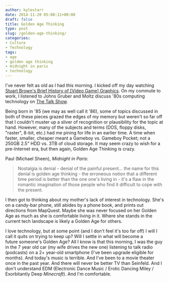 ```yaml
---
author: kylestarr
date: 2014-11-20 05:00:11+00:00
draft: false
title: Golden Age Thinking
type: post
slug: /golden-age-thinking/
categories:
- Culture
- Technology
tags:
- age
- golden age thinking
- midnight in paris
- technology
---
```


I've never felt as old as I had this morning. I kicked off my day watching [Stuart Brown's Brief History of [Video Game] Graphics](https://www.youtube.com/playlist?list=PLOQZmjD6P2HlOoEVKOPaCFvLnjP865X1f). On my commute to work, I listened to Johns Gruber and Moltz discuss '80s computing technology on [The Talk Show](https://itunes.apple.com/us/podcast/the-talk-show-with-john-gruber/id528458508?mt=2&i=325409044).

Being born in '85 (we may as well call it '86), some of topics discussed in both of these pieces grazed the edges of my memory but weren't so far off that I couldn't muster up a sliver of recognition or plausibility for the topic at hand. However, many of the subjects and terms (DOS, floppy disks, "raster", 8-bit, etc.) had me pining for life in an earlier time. A time when faster, smaller, cheaper meant a Gameboy vs. Gameboy Pocket; not a 250GB 2.5" HDD vs. 3TB of cloud storage. It may seem crazy to wish for a pre-Internet era, but then again, Golden Age Thinking is crazy.

Paul (Michael Sheen), _Midnight in Paris_:

> Nostalgia is denial - denial of the painful present... the name for this denial is golden age thinking - the erroneous notion that a different time period is better than the one one's living in - it's a flaw in the romantic imagination of those people who find it difficult to cope with the present.

I then got to thinking about my mother's lack of interest in technology. She's on a candy-bar phone, still abides by a phone book, and prints out directions from MapQuest. Maybe she was never focused on her Golden Age as much as she is comfortable living in it. Where she stands in the current tech landscape is likely a Golden Age for others.

I love technology, but at some point (and I don't feel it's too far off) I will I call it quits on trying to keep up? Will I settle in what will become a future someone's Golden Age? All I know is that this morning, I was the guy in the 7 year old car (my wife drives the new one) listening to talk radio (podcasts) on a 2+ year-old smartphone (I've been upgrade eligible for months). And today's music is terrible. And I've been to a movie theater once in the past year. And there will never be better TV than Seinfeld. And I don't understand EDM (Electronic Dance Music / Erotic Dancing Miley / Exorbitantly Deep _Minecraft_). And I'm comfortable.
